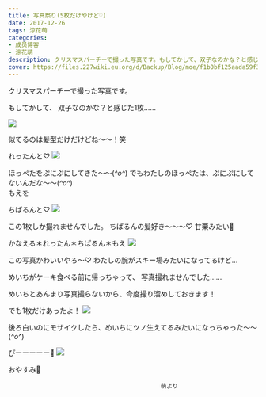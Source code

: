 ```yaml
---
title: 写真祭り(5枚だけやけど♡)
date: 2017-12-26
tags: 涼花萌
categories: 
- 成员博客
- 涼花萌
description: クリスマスパーチーで撮った写真です。もしてかして、双子なのかな？と感じた1枚……似てるのは髪型だけだけどね～～！笑れったんと♡ほっぺたをぷにぷにし...
cover: https://files.227wiki.eu.org/d/Backup/Blog/moe/f1b0bf125aada59f34b85a1bb4a15.jpg 
---
```






クリスマスパーチーで撮った写真です。




もしてかして、
双子なのかな？と感じた1枚……

![](https://files.227wiki.eu.org/d/Backup/Blog/moe/f1b0bf125aada59f34b85a1bb4a15.jpg)






似てるのは髪型だけだけどね～～！笑






れったんと♡
![](https://files.227wiki.eu.org/d/Backup/Blog/moe/f1b0bf125aada59f34b85a1bb4a15-01.jpg)






ほっぺたをぷにぷにしてきた〜〜(*^o^*)
でもわたしのほっぺたは、ぷにぷにしてないんだな〜〜(*^o^*)                 
                                              もえを






ちぱるんと♡
![](https://files.227wiki.eu.org/d/Backup/Blog/moe/f1b0bf125aada59f34b85a1bb4a15-02.jpg)





この1枚しか撮れませんでした。
ちぱるんの髪好き〜〜〜♡
甘栗みたい🌰






かなえる＊れったん＊ちぱるん＊もえ
![](https://files.227wiki.eu.org/d/Backup/Blog/moe/f1b0bf125aada59f34b85a1bb4a15-03.jpg)





この写真かわいいやろ〜♡
わたしの腕がスキー場みたいになってるけど…






めいちがケーキ食べる前に帰っちゃって、
写真撮れませんでした……

めいちとあんまり写真撮らないから、今度撮り溜めしておきます！




でも1枚だけあったよ！
![](https://files.227wiki.eu.org/d/Backup/Blog/moe/f1b0bf125aada59f34b85a1bb4a15-04.jpg)


後ろ白いのにモザイクしたら、めいちにツノ生えてるみたいになっちゃった〜〜(*^o^*)







ぴーーーーー🐥
![](https://files.227wiki.eu.org/d/Backup/Blog/moe/f1b0bf125aada59f34b85a1bb4a15-05.jpg)







おやすみ💫


                                               萌より


